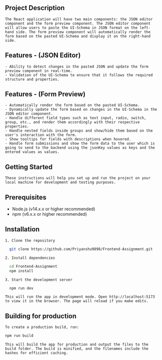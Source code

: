 ## Project Description
    The React application will have two main components: the JSON editor component and the form preview component. The JSON editor component will allow users to paste the UI-Schema in JSON format on the left-hand side. The form preview component will automatically render the form based on the pasted UI-Schema and display it on the right-hand side.

## Features - (JSON Editor)

    - Ability to detect changes in the pasted JSON and update the form preview component in real-time.
    - Validation of the UI-Schema to ensure that it follows the required structure and properties.
## Features - (Form Preview)

    - Automatically render the form based on the pasted UI-Schema.
    - Dynamically update the form based on changes in the UI-Schema in the JSON editor component.
    - Handle different field types such as text input, radio, switch, group, etc., and render them accordingly with their respective properties.
    - Handle nested fields inside groups and show/hide them based on the user's interaction with the form.
    - Show tooltips for fields with descriptions when hovered.
    - Handle form submissions and show the form data to the user which is going to send to the backend using the jsonKey values as keys and the entered values as values.

## Getting Started
    These instructions will help you set up and run the project on your local machine for development and testing purposes.

## Prerequisites
- Node.js (v14.x.x or higher recommended)
- npm (v6.x.x or higher recommended)

## Installation

    1. Clone the repository
```bash
  git clone https://github.com/Priyanshu9898/Frontend-Assignment.git

```

    2. Install dependencies 
```bash
  cd Frontend-Assignment
  npm install
```


    3. Start the development server
```bash
  npm run dev
```

    This will run the app in development mode. Open http://localhost:5173 to view it in the browser. The page will reload if you make edits.

## Building for production
    To create a production build, run:

```bash
npm run build
```

    This will build the app for production and output the files to the build folder. The build is minified, and the filenames include the hashes for efficient caching.

